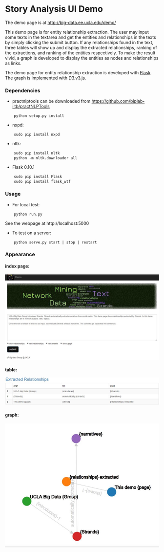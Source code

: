 Story Analysis UI Demo
=======

The demo page is at http://big-data.ee.ucla.edu/demo/

This demo page is for entity relationship extraction. The user may input some texts in the textarea and get 
the entities and relationships in the texts by simply clicking the submit button. If any relationships found 
in the text, three tables will show up and display the extracted relationships, ranking of the extractions, 
and ranking of the entities respectively. To make the result vivid, a graph is developed to display the 
entities as nodes and relationships as links.     

The demo page for entity relationship extraction is developed with [Flask](http://flask.pocoo.org/docs/0.12/).  
The graph is implemented with [D3.v3.js](https://d3js.org/).

### Dependencies
* practnlptools can be downloaded from https://github.com/biplab-iitb/practNLPTools
```
	python setup.py install
```
* nxpd: 	
```
	sudo pip install nxpd
```
* nltk: 	
```
	sudo pip install nltk
	python -m nltk.downloader all
```
* Flask 0.10.1 
```
	sudo pip install Flask
	sudo pip install flask_wtf
```



### Usage
* For local test:
```
	python run.py
```
See the webpage at http://localhost:5000

* To test on a server:
```
	python serve.py start | stop | restart
```

### Appearance

#### index page:
![indexPage](app/static/img/indexPage.jpg)

#### table:
![indexPage](app/static/img/tables.JPG)

#### graph:
![indexPage](app/static/img/graph.JPG)